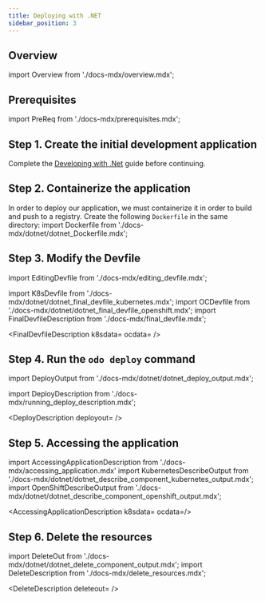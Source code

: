 ```yaml
---
title: Deploying with .NET
sidebar_position: 3
---
```


## Overview

import Overview from './docs-mdx/overview.mdx';

<Overview/>

## Prerequisites

import PreReq from './docs-mdx/prerequisites.mdx';

<PreReq/>

## Step 1. Create the initial development application

Complete the [Developing with .Net](/docs/user-guides/quickstart/dotnet) guide before continuing.

## Step 2. Containerize the application

In order to deploy our application, we must containerize it in order to build and push to a registry. Create the following `Dockerfile` in the same directory:
import Dockerfile from './docs-mdx/dotnet/dotnet_Dockerfile.mdx';

<Dockerfile />

## Step 3. Modify the Devfile

import EditingDevfile from './docs-mdx/editing_devfile.mdx';

<EditingDevfile name="dotnet" port="8080"/>

import K8sDevfile from './docs-mdx/dotnet/dotnet_final_devfile_kubernetes.mdx';
import OCDevfile from './docs-mdx/dotnet/dotnet_final_devfile_openshift.mdx';
import FinalDevfileDescription from './docs-mdx/final_devfile.mdx';

<FinalDevfileDescription k8sdata=<K8sDevfile /> ocdata=<OCDevfile /> />


## Step 4. Run the `odo deploy` command

import DeployOutput from './docs-mdx/dotnet/dotnet_deploy_output.mdx';

import DeployDescription from './docs-mdx/running_deploy_description.mdx';

<DeployDescription deployout=<DeployOutput /> />


## Step 5. Accessing the application

import AccessingApplicationDescription from './docs-mdx/accessing_application.mdx'
import KubernetesDescribeOutput from './docs-mdx/dotnet/dotnet_describe_component_kubernetes_output.mdx';
import OpenShiftDescribeOutput from './docs-mdx/dotnet/dotnet_describe_component_openshift_output.mdx';

<AccessingApplicationDescription k8sdata=<KubernetesDescribeOutput /> ocdata=<OpenShiftDescribeOutput />/>

## Step 6. Delete the resources

import DeleteOut from './docs-mdx/dotnet/dotnet_delete_component_output.mdx';
import DeleteDescription from './docs-mdx/delete_resources.mdx';

<DeleteDescription deleteout=<DeleteOut /> />